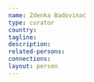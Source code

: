 ```yaml
---
name: Zdenka Badovinać
type: curator
country:
tagline:
description:
related-persons:
connections:
layout: person
---
```

